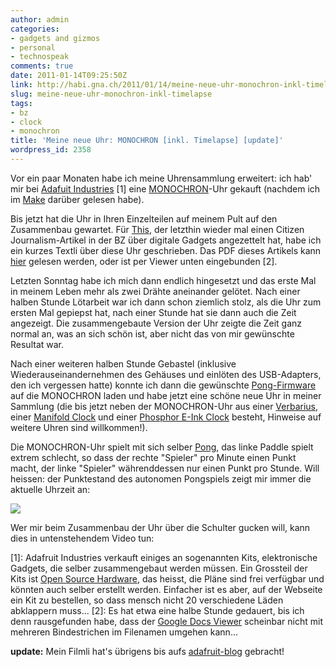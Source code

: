 ```yaml
---
author: admin
categories:
- gadgets and gizmos
- personal
- technospeak
comments: true
date: 2011-01-14T09:25:50Z
link: http://habi.gna.ch/2011/01/14/meine-neue-uhr-monochron-inkl-timelapse/
slug: meine-neue-uhr-monochron-inkl-timelapse
tags:
- bz
- clock
- monochron
title: 'Meine neue Uhr: MONOCHRON [inkl. Timelapse] [update]'
wordpress_id: 2358
---
```


Vor ein paar Monaten habe ich meine Uhrensammlung erweitert: ich hab' mir bei [Adafuit Industries](http://adafruit.com/) [1] eine [MONOCHRON](http://www.ladyada.net/make/monochron/index.html)-Uhr gekauft (nachdem ich im [Make](http://habi.gna.ch/2010/11/30/make-magazine-gratis-bekommen/) darüber gelesen habe).




Bis jetzt hat die Uhr in Ihren Einzelteilen auf meinem Pult auf den Zusammenbau gewartet. Für [This](http://www.borniert.com/), der letzthin wieder mal einen Citizen Journalism-Artikel in der BZ über digitale Gadgets angezettelt hat, habe ich ein kurzes Textli über diese Uhr geschrieben. Das PDF dieses Artikels kann [hier](http://habi.gna.ch/wp-content/uploads/2011/01/BZ_digital_MONOCHRON.pdf) gelesen werden, oder ist per Viewer unten eingebunden [2].




Letzten Sonntag habe ich mich dann endlich hingesetzt und das erste Mal in meinem Leben mehr als zwei Drähte aneinander gelötet. Nach einer halben Stunde Lötarbeit war ich dann schon ziemlich stolz, als die Uhr zum ersten Mal gepiepst hat, nach einer Stunde hat sie dann auch die Zeit angezeigt. Die zusammengebaute Version der Uhr zeigte die Zeit ganz normal an, was an sich schön ist, aber nicht das von mir gewünschte Resultat war.




Nach einer weiteren halben Stunde Gebastel (inklusive Wiederauseinandernehmen des Gehäuses und einlöten des USB-Adapters, den ich vergessen hatte) konnte ich dann die gewünschte [Pong-Firmware](http://www.ladyada.net/make/monochron/newclock.html) auf die MONOCHRON laden und habe jetzt eine schöne neue Uhr in meiner Sammlung (die bis jetzt neben der MONOCHRON-Uhr aus einer [Verbarius](http://www.artlebedev.com/everything/verbarius/), einer [Manifold Clock](http://www.studiove.com/projects/manifold-clock) und einer [Phosphor E-Ink Clock](http://www.phosphorwatches.com/E-Ink-Digital-Hour-Clock-Watch-Black-Polyurethane-p/70510565260.htm) besteht, Hinweise auf weitere Uhren sind willkommen!).




Die MONOCHRON-Uhr spielt mit sich selber [Pong](http://de.wikipedia.org/wiki/Pong), das linke Paddle spielt extrem schlecht, so dass der rechte "Spieler" pro Minute einen Punkt macht, der linke "Spieler" währenddessen nur einen Punkt pro Stunde. Will heissen: der Punktestand des autonomen Pongspiels zeigt mir immer die aktuelle Uhrzeit an:

[![](http://habi.gna.ch/wp-content/uploads/2011/01/DSC_3278-300x200.jpg)](http://habi.gna.ch/wp-content/uploads/2011/01/DSC_3278.jpg)  



Wer mir beim Zusammenbau der Uhr über die Schulter gucken will, kann dies in untenstehendem Video tun:

  

[1]: Adafruit Industries verkauft einiges an sogenannten Kits, elektronische Gadgets, die selber zusammengebaut werden müssen. Ein Grossteil der Kits ist [Open Source Hardware](http://de.wikipedia.org/wiki/Open_Source_Hardware), das heisst, die Pläne sind frei verfügbar und könnten auch selber erstellt werden. Einfacher ist es aber, auf der Webseite ein Kit zu bestellen, so dass mensch nicht 20 verschiedene Läden abklappern muss...
[2]: Es hat etwa eine halbe Stunde gedauert, bis ich denn rausgefunden habe, dass der [Google Docs Viewer](https://docs.google.com/viewer) scheinbar nicht mit mehreren Bindestrichen im Filenamen umgehen kann...

**update:** Mein Filmli hat's übrigens bis aufs [adafruit-blog](http://www.adafruit.com/blog/2011/01/20/monochron-assembly-timelapse/) gebracht!

